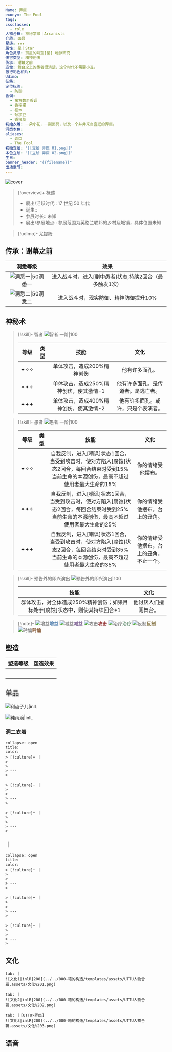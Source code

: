 ```yaml
---
Name: 弄臣
exonym: The Fool
tags: 
cssclasses:
  - role
人物合辑: 神秘学家｜Arcanists
介质: 面具
星级: ✦✦✦
属性: 星｜Star
角色灵感: 孤星的盼望[星] 地脉研究
伤害类型: 精神创伤
传承: 谢幕之前
造像: 舞台之上的愚者很清楚，这个时代不需要小丑。
银行彩色相片: 
Udimo: 
征集: 
定位标签:
  - 防御
香调:
  - 东方馥奇香调
  - 香柠檬
  - 松木
  - 顿加豆
  - 香根草
初始衣着: 一朵小花，一副面具，以及一个并非来自宫廷的弄臣。
洞悉本色: 
aliases:
  - 弄臣
  - The Fool
初始立绘: "[[立绘 弄臣 01.png]]"
本色立绘: "[[立绘 弄臣 02.png]]"
生日: 
banner_header: "{{filename}}"
出场章节:
---
```

![cover](assets/弄臣｜The%20Fool.assets/立绘%20弄臣%2001.png)

> [!overview]+ 概述
> - 展出/活跃时代:: 17 世纪 50 年代
> - 诞生:: 
> - 参展时长:: 未知
> - 展出/参展地点:: 参展范围为英格兰联邦的乡村及城镇，具体位置未知

> [!udimo]- 尤提姆
> 
> 

## 传承：谢幕之前

|                           洞悉等级                           |                          效果                           |
| :----------------------------------------------------------: | :-----------------------------------------------------: |
| ![洞悉一\|50](../../000-箱的构造/templates/assets/UTTU人物合辑.assets/图标%20洞悉Ⅰ.png)洞悉一 | 进入战斗时，进入[剧中愚者]状态,持续2回合（最多触发1次） |
| ![洞悉二\|50](../../000-箱的构造/templates/assets/UTTU人物合辑.assets/图标%20洞悉Ⅱ.png)洞悉二 |          进入战斗时，现实防御、精神防御提升10%          |

## 神秘术

> [!skill]- 智者
> ![智者 一阶|100](assets/弄臣｜The%20Fool.assets/神秘术%20智者1.png)
> 
> | 等级 | 类型 |                  技能                  |                文化                |
> | :--: | :--: | :------------------------------------: | :--------------------------------: |
> | ✦✧✧  |      |       单体攻击，造成200%精神创伤       |           他有许多面孔。           |
> | ✦✦✧  |      | 单体攻击，造成250%精神创伤，使其激情-1 | 他有许多面孔。是传道者。是逃亡者。 |
> | ✦✦✦  |      | 单体攻击，造成400%精神创伤，使其激情-2 | 他有许多面孔。或许，只是个表演者。 |
> 

> [!skill]- 愚者
> ![愚者 一阶|100](assets/弄臣｜The%20Fool.assets/神秘术%20愚者1.png)
> 
> | 等级 | 类型 |                             技能                             |                   文化                   |
> | :--: | :--: | :----------------------------------------------------------: | :--------------------------------------: |
> | ✦✧✧  |      | 自我反制，进入[嘲讽]状态1回合，当受到攻击时，使对方陷入[腐蚀]状态2回合，每回合结束时受到15%当前生命的本源创伤，最高不超过使用者最大生命的15% |            你的情绪受他摆布。            |
> | ✦✦✧  |      | 自我反制，进入[嘲讽]状态1回合，当受到攻击时，使对方陷入[腐蚀]状态2回合，每回合结束时受到25%当前生命的本源创伤，最高不超过使用者最大生命的25% |      你的情绪受他摆布，台上的丑角。      |
> | ✦✦✦  |      | 自我反制，进入[嘲讽]状态1回合，当受到攻击时，使对方陷入[腐蚀]状态2回合，每回合结束时受到35%当前生命的本源创伤，最高不超过使用者最大生命的35% | 你的情绪受他摆布，台上的丑角，不止一个。 |
> 

> [!skill]- 预告外的即兴演出
> ![预告外的即兴演出|100](assets/弄臣｜The%20Fool.assets/至终的仪式%20预告外的即兴演出.png)
> 
> |                             技能                             |         文化         |
> | :----------------------------------------------------------: | :------------------: |
> | 群体攻击，对全体造成250%精神创伤；如果目标处于[腐蚀]状态中，则使其持续回合+1 | 他讨厌人们擅闯舞台。 |
> 



> [!note]- 
> ![增益](../../000-箱的构造/templates/assets/UTTU人物合辑.assets/Buff.png)<b><font color="#5c87b3">增益</font></b>
> ![减益](../../000-箱的构造/templates/assets/UTTU人物合辑.assets/Debuff.png)<b><font color="#7B5E91">减益</font></b>
> ![攻击](../../000-箱的构造/templates/assets/UTTU人物合辑.assets/Attack.png)<b><font color="#933334">攻击</font></b>
> ![治疗](../../000-箱的构造/templates/assets/UTTU人物合辑.assets/Health.png)<b><font color="#6F967A">治疗</font></b>
> ![反制](../../000-箱的构造/templates/assets/UTTU人物合辑.assets/Counter.png)<b><font color="#78652F">反制</font></b>
> ![吟诵](../../000-箱的构造/templates/assets/UTTU人物合辑.assets/Channel.png)<b><font color="#895C39">吟诵</font></b>

## 塑造

| 塑造等级 | 塑造效果 |
| :--: | :--: |
|      |      |
|      |      |
|      |      |
|      |      |
|      |      |


## 单品

![利齿子儿|inlL](../../000-箱的构造/templates/assets/UTTU人物合辑.assets/货币%20利齿子儿.png)

![纯雨滴|inlL](../../000-箱的构造/templates/assets/UTTU人物合辑.assets/货币%20纯雨滴.png)

### 洞二衣着

````ad-flex
collapse: open
title: 
color: 
> [!culture]+ ｜
> 
> 
> ---
> 

> [!culture]+ ｜
> 
> 
> ---
> 

> [!culture]+ ｜
> 
> 
> ---
> 
````

### ｜

````ad-flex
collapse: open
title: 
color: 
> [!culture]+ ｜
> 
> 
> ---
> 

> [!culture]+ ｜
> 
> 
> ---
> 

> [!culture]+ ｜
> 
> 
> ---
> 
````

## 文化

````tabs
tab: ｜
![文化1|inlR|200](../../000-箱的构造/templates/assets/UTTU人物合辑.assets/文化%201.png)

tab: ｜
![文化2|inlR|200](../../000-箱的构造/templates/assets/UTTU人物合辑.assets/文化%202.png)

tab: ｜[UTTU×弄臣]
![文化3|inlR|200](../../000-箱的构造/templates/assets/UTTU人物合辑.assets/文化%203.png)

````

## 语音

